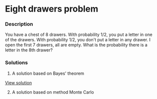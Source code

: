 # Eight drawers problem

### Description
You have a chest of 8 drawers. With probability 1/2, you put a letter in one of the drawers.
With probability 1/2, you don't put a letter in any drawer.
I open the first 7 drawers, all are empty. What is the probability there is a letter in the 8th drawer?

### Solutions

1. A solution based on Bayes' theorem

[View solution](maths_explanation.jpg)

2. A solution based on method Monte Carlo
